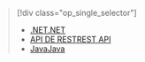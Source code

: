 > [!div class="op_single_selector"]
> * [<span data-ttu-id="9fead-101">.NET</span><span class="sxs-lookup"><span data-stu-id="9fead-101">.NET</span></span>](../articles/media-services/media-services-dotnet-configure-asset-delivery-policy.md)
> * [<span data-ttu-id="9fead-102">API DE REST</span><span class="sxs-lookup"><span data-stu-id="9fead-102">REST API</span></span>](../articles/media-services/media-services-rest-configure-asset-delivery-policy.md)
> * [<span data-ttu-id="9fead-103">Java</span><span class="sxs-lookup"><span data-stu-id="9fead-103">Java</span></span>](https://github.com/southworkscom/azure-sdk-for-media-services-java-samples)
> 
> 

